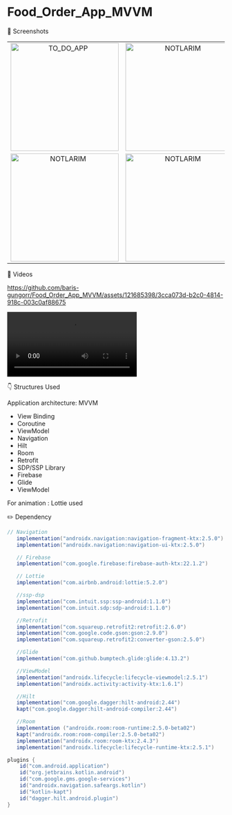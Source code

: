 # Food_Order_App_MVVM

📸 Screenshots
<table>
  <tr>
    <td align="center">
      <img src="https://github.com/baris-gungorr/Food_Order_App_MVVM/assets/121685398/3c63598c-abe9-4b78-bede-a8ac8885d131" alt="TO_DO_APP" width="250">
    </td>
    <td align="center">
      <img src="https://github.com/baris-gungorr/Food_Order_App_MVVM/assets/121685398/2c9a8fd1-7c02-4500-b9f7-4d0388805370" alt="NOTLARIM" width="250">
    </td>
    <td align="center">
      <img src="https://github.com/baris-gungorr/Food_Order_App_MVVM/assets/121685398/98383824-9fde-4035-bc03-afae0d4a5d18" alt="NOTLARIM" width="250">
    </td>
  </tr>
  <tr>
    <td align="center">
      <img src="https://github.com/baris-gungorr/Food_Order_App_MVVM/assets/121685398/e768a771-c065-4d9d-9517-5680cd7a2a36" alt="NOTLARIM" width="250">
    </td>
    <td align="center">
      <img src="https://github.com/baris-gungorr/Food_Order_App_MVVM/assets/121685398/0559d08f-4038-4381-8b2d-d50f1daad734" alt="NOTLARIM" width="250">
    </td>
    <td align="center">
      <img src="https://github.com/baris-gungorr/Food_Order_App_MVVM/assets/121685398/8815b336-66d2-4cf3-97b9-e68a3b18dc2c" alt="NOTLARIM" width="250">
    </td>
  </tr>
</table>


📸 Videos
 <!-- Video -->
<div align="left">

https://github.com/baris-gungorr/Food_Order_App_MVVM/assets/121685398/3cca073d-b2c0-4814-918c-003c0af88675


  <video src= "VIDEO.mp4"/>
</div>


👇 Structures Used

Application architecture: MVVM

- View Binding 
- Coroutine
- ViewModel
- Navigation
- Hilt
- Room
- Retrofit
- SDP/SSP Library
- Firebase
- Glide
- ViewModel

 For animation : Lottie used  

  ✏️ Dependency
 ```gradle
 // Navigation
    implementation("androidx.navigation:navigation-fragment-ktx:2.5.0")
    implementation("androidx.navigation:navigation-ui-ktx:2.5.0")

    // Firebase
    implementation("com.google.firebase:firebase-auth-ktx:22.1.2")

    // Lottie
    implementation("com.airbnb.android:lottie:5.2.0")

    //ssp-dsp
    implementation("com.intuit.ssp:ssp-android:1.1.0")
    implementation("com.intuit.sdp:sdp-android:1.1.0")

    //Retrofit
    implementation("com.squareup.retrofit2:retrofit:2.6.0")
    implementation("com.google.code.gson:gson:2.9.0")
    implementation("com.squareup.retrofit2:converter-gson:2.5.0")

    //Glide
    implementation("com.github.bumptech.glide:glide:4.13.2")

    //ViewModel
    implementation("androidx.lifecycle:lifecycle-viewmodel:2.5.1")
    implementation("androidx.activity:activity-ktx:1.6.1")

    //Hilt
    implementation("com.google.dagger:hilt-android:2.44")
    kapt("com.google.dagger:hilt-android-compiler:2.44")

    //Room
    implementation ("androidx.room:room-runtime:2.5.0-beta02")
    kapt("androidx.room:room-compiler:2.5.0-beta02")
    implementation("androidx.room:room-ktx:2.4.3")
    implementation("androidx.lifecycle:lifecycle-runtime-ktx:2.5.1")


```

```groovy
plugins {
    id("com.android.application")
    id("org.jetbrains.kotlin.android")
    id("com.google.gms.google-services")
    id("androidx.navigation.safeargs.kotlin")
    id("kotlin-kapt")
    id("dagger.hilt.android.plugin")
}

```

